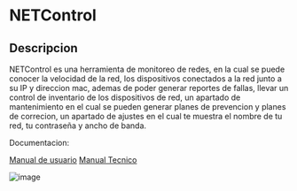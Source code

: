 # NETControl

## Descripcion
NETControl es una herramienta de monitoreo de redes, en la cual se puede conocer la velocidad de la red, los dispositivos conectados a la red
junto a su IP y direccion mac, ademas de poder generar reportes de fallas, llevar un control de inventario de los dispositivos de red, un apartado de mantenimiento 
en el cual se pueden generar planes de prevencion y planes de correcion, un apartado de ajustes en el cual te muestra el nombre de tu red, tu contraseña y ancho de banda.

Documentacion:

[Manual de usuario](https://github.com/BrandonServin/NetControl/blob/6e1595ade5f84e36228b38f2edaafbf09b301986/Manual%20de%20Usuario.docx)
[Manual Tecnico](https://github.com/BrandonServin/NetControl/blob/6e1595ade5f84e36228b38f2edaafbf09b301986/Manual%20Tecnico.docx)

![image](https://github.com/user-attachments/assets/f40ec481-aa61-4163-8d9d-3298b2e3ae9d)

